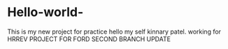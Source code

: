 # Hello-world-
This is my new project for practice 
hello my self kinnary patel.
working for HRREV PROJECT FOR FORD 
SECOND BRANCH UPDATE 
